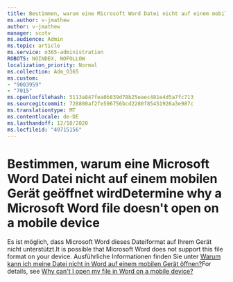 ```yaml
---
title: Bestimmen, warum eine Microsoft Word Datei nicht auf einem mobilen Gerät geöffnet wird
ms.author: v-jmathew
author: v-jmathew
manager: scotv
ms.audience: Admin
ms.topic: article
ms.service: o365-administration
ROBOTS: NOINDEX, NOFOLLOW
localization_priority: Normal
ms.collection: Adm_O365
ms.custom:
- "9003959"
- "7015"
ms.openlocfilehash: 5113a847fea0b839d78b25eaec481e4d5a7fc713
ms.sourcegitcommit: 728800af2fe596756bcd2280f85451926a3e987c
ms.translationtype: MT
ms.contentlocale: de-DE
ms.lasthandoff: 12/18/2020
ms.locfileid: "49715156"
---
```

# <a name="determine-why-a-microsoft-word-file-doesnt-open-on-a-mobile-device"></a><span data-ttu-id="ea6da-102">Bestimmen, warum eine Microsoft Word Datei nicht auf einem mobilen Gerät geöffnet wird</span><span class="sxs-lookup"><span data-stu-id="ea6da-102">Determine why a Microsoft Word file doesn't open on a mobile device</span></span>

<span data-ttu-id="ea6da-103">Es ist möglich, dass Microsoft Word dieses Dateiformat auf Ihrem Gerät nicht unterstützt.</span><span class="sxs-lookup"><span data-stu-id="ea6da-103">It is possible that Microsoft Word does not support this file format on your device.</span></span> <span data-ttu-id="ea6da-104">Ausführliche Informationen finden Sie unter [Warum kann ich meine Datei nicht in Word auf einem mobilen Gerät öffnen?](https://go.microsoft.com/fwlink/?linkid=2135663)</span><span class="sxs-lookup"><span data-stu-id="ea6da-104">For details, see [Why can't I open my file in Word on a mobile device?](https://go.microsoft.com/fwlink/?linkid=2135663)</span></span>
